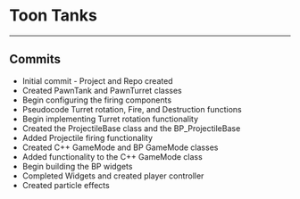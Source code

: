 # Toon Tanks
---

## Commits
* Initial commit - Project and Repo created
* Created PawnTank and PawnTurret classes
* Begin configuring the firing components
* Pseudocode Turret rotation, Fire, and Destruction functions
* Begin implementing Turret rotation functionality 
* Created the ProjectileBase class and the BP_ProjectileBase
* Added Projectile firing functionality 
* Created C++ GameMode and BP GameMode classes
* Added functionality to the C++ GameMode class
* Begin building the BP widgets
* Completed Widgets and created player controller 
* Created particle effects 
